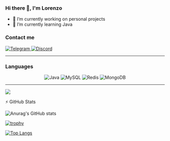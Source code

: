 ### Hi there 👋, I'm Lorenzo

- 🔭 I’m currently working on personal projects
- 🌱 I’m currently learning Java

### Contact me

<a href="https://t.me/Stredox02">
    <img alt="Telegram" src="https://img.shields.io/badge/Telegram-2CA5E0?style=for-the-badge&logo=telegram&logoColor=white" />
</a>
<a href="https://discordapp.com/users/794488979244187649/">
    <img alt="Discord" src="https://img.shields.io/badge/Discord-%237289DA.svg?&style=for-the-badge&logo=discord&logoColor=white"/>
</a>

---

### Languages

<p align="center">
    <img alt="Java" src="https://img.shields.io/badge/java-%23ED8B00.svg?&style=for-the-badge&logo=java&logoColor=white"/>
    <img alt="MySQL" src="https://img.shields.io/badge/mysql-%2300f.svg?&style=for-the-badge&logo=mysql&logoColor=white"/>
    <img alt="Redis" src="https://img.shields.io/badge/redis-%23DD0031.svg?&style=for-the-badge&logo=redis&logoColor=white"/>
    <img alt="MongoDB" src ="https://img.shields.io/badge/MongoDB-%234ea94b.svg?&style=for-the-badge&logo=mongodb&logoColor=white"/>
</p>

---
![](https://komarev.com/ghpvc/?username=Stredox02&color=gray&label=Profile_Views)

:zap: GitHub Stats
  
![Anurag's GitHub stats](https://github-readme-stats.vercel.app/api?username=Stredox02&show_icons=true&theme=dark)

[![trophy](https://github-profile-trophy.vercel.app/?username=Stredox02&theme=onedark)](https://github.com/ryo-ma/github-profile-trophy)

[![Top Langs](https://github-readme-stats.vercel.app/api/top-langs/?username=Stredox02&layout=compact&theme=dark)](https://github.com/anuraghazra/github-readme-stats)
